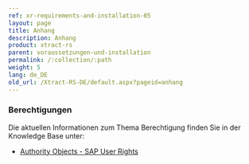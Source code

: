 ```yaml
---
ref: xr-requirements-and-installation-05
layout: page
title: Anhang
description: Anhang
product: xtract-rs
parent: voraussetzungen-und-installation
permalink: /:collection/:path
weight: 5
lang: de_DE
old_url: /Xtract-RS-DE/default.aspx?pageid=anhang
---
```


### Berechtigungen 
Die aktuellen Informationen zum Thema Berechtigung finden Sie in der Knowledge Base unter:

- [Authority Objects - SAP User Rights](https://kb.theobald-software.com/sap/authority-objects-sap-user-rights)

